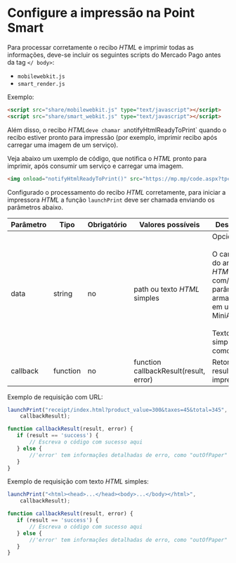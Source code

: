 # Configure a impressão na Point Smart 

Para processar corretamente o recibo _HTML_ e imprimir todas as informações, deve-se incluir os seguintes scripts do Mercado Pago antes da tag `</ body>`:

* `mobilewebkit.js`
* `smart_render.js `

Exemplo:

```html
<script src="share/mobilewebkit.js" type="text/javascript"></script>
<script src="share/smart_webkit.js" type="text/javascript"></script>
```

Além disso, o recibo _HTML_` deve chamar a `notifyHtmlReadyToPrint` quando o recibo estiver pronto para impressão (por exemplo, imprimir recibo após carregar uma imagem de um serviço).

Veja abaixo um uxemplo de código, que notifica o _HTML_ pronto para imprimir, após consumir um serviço e carregar uma imagem.

```html
<img onload="notifyHtmlReadyToPrint()" src="https://mp.mp/code.aspx?tpcodigo=qrcode&vcodigo=abcd">

```

Configurado o processamento do recibo _HTML_ corretamente, para iniciar a impressora _HTML_ a função `launchPrint` deve ser chamada enviando os parâmetros abaixo.

| Parâmetro  | Tipo  | Obrigatório | Valores possíveis | Descrição |
| --- | --- | --- | --- | --- |
| data | string | no | path ou texto _HTML_ simples | Opcional: <br><br> O caminho do arquivo _HTML_ com/sem parâmetros, armazenado em um MiniApp <br><br> Texto _HTML_ simples como string |
| callback | function | no | function callbackResult(result, error) | Retorna o resultado da impressão. |

Exemplo de requisição com URL:

```javascript
launchPrint("receipt/index.html?product_value=300&taxes=45&total=345",      
    callbackResult);

function callbackResult(result, error) {
   if (result == 'success') {
       // Escreva o código com sucesso aqui
   } else {
       //'error' tem informações detalhadas de erro, como "outOfPaper"
   }
}
```

Exemplo de requisição com texto _HTML_ simples:

```javascript
launchPrint("<html><head>...</head><body>...</body></html>",      
    callbackResult);

function callbackResult(result, error) {
   if (result == 'success') {
       // Escreva o código com sucesso aqui
   } else {
       //'error' tem informações detalhadas de erro, como "outOfPaper"
   }
}
```